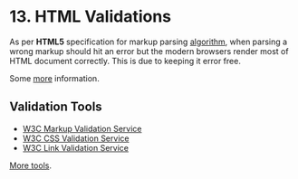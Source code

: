 # 13. HTML Validations

As per **HTML5** specification for markup parsing [algorithm](https://html.spec.whatwg.org/multipage/parsing.html#parsing), when parsing a wrong markup should hit an error but the modern browsers render most of HTML document correctly. This is due to keeping it error free.

Some [more](https://stackoverflow.com/questions/25559999/why-arent-browsers-strict-about-html) information.

## Validation Tools

- [W3C Markup Validation Service](https://validator.w3.org/)
- [W3C CSS Validation Service](http://jigsaw.w3.org/css-validator/)
- [W3C Link Validation Service](https://validator.w3.org/checklink)

[More tools](https://w3c.github.io/developers/tools/#tools).
